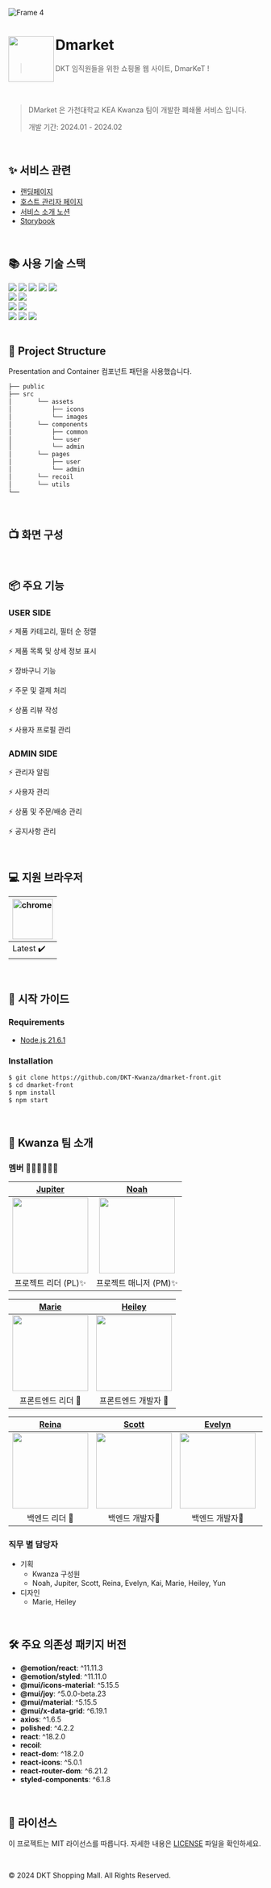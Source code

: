 ![Frame 4](https://github.com/DKT-Kwanza/dmarket-front/assets/79887939/b5c26526-7847-4012-91d8-63fd22e8adba)

# Dmarket <img src="https://github.com/DKT-Kwanza/dmarket-front/assets/79887939/f27b7118-bd4d-4be1-9a46-b4b2dec5b7a7" align=left width=90>
> DKT 임직원들을 위한 쇼핑몰 웹 사이트, DmarKeT !

<br/><br/>

> DMarket 은 가천대학교 KEA Kwanza 팀이 개발한 폐쇄몰 서비스 입니다.
> 
> 개발 기간: 2024.01 - 2024.02

<br/>

## ✨ 서비스 관련
- [랜딩페이지](/)
- [호스트 관리자 페이지](/)
- [서비스 소개 노션](/)
- [Storybook](/)

<br />

## 📚 사용 기술 스택
<div align="left">

<div>
<img src="https://img.shields.io/badge/React-61DAFB?style=flat-square&logo=React&logoColor=white">
<img src="https://img.shields.io/badge/Node.js-339933?style=flat-square&logo=Node.js&logoColor=white">
<img src="https://img.shields.io/badge/Javascript-F7DF1E?style=flat-square&logo=Javascript&logoColor=white">
<img src="https://img.shields.io/badge/Recoil-3578E5?style=flat-square&logo=Recoil&logoColor=white">
<img src="https://img.shields.io/badge/Prettier-F7B93E?style=flat-square&logo=Prettier&logoColor=white">
</div>

<div>
<img src="https://img.shields.io/badge/Spring Boot-6DB33F?style=flat-square&logo=Spring Boot&logoColor=white">
<img src="https://img.shields.io/badge/Gradle-02303A?style=flat-square&logo=Gradle&logoColor=white">
</div>

<div>
<img src="https://img.shields.io/badge/MySQL-4479A1.svg?style=flat-square&logo=MySQL&logoColor=white">
<img src="https://img.shields.io/badge/Redis-DC382D?style=flat-square&logo=Redis&logoColor=white">
</div>

<div>
<img src="https://img.shields.io/badge/Amazon AWS-232F3E?style=flat-square&logo=Amazon AWS&logoColor=white">
<img src="https://img.shields.io/badge/Docker-2496ED?style=flat-square&logo=Docker&logoColor=white">
<img src="https://img.shields.io/badge/JSON Web Tokens-000000?style=flat-square&logo=JSON Web Tokens&logoColor=white">
</div>

<br/>

## 📁 Project Structure
Presentation and Container 컴포넌트 패턴을 사용했습니다.
```bash
├── public
├── src 
│       └── assets
│           ├── icons
│           └── images
│       └── components
│           ├── common
│           └── user
│           └── admin
│       └── pages
│           ├── user
│           └── admin
│       └── recoil
│       └── utils
└── 
```

<br/>

## 📺 화면 구성

<br/>

## 📦 주요 기능
### USER SIDE
⚡️ 제품 카테고리, 필터 순 정렬

⚡️ 제품 목록 및 상세 정보 표시

⚡️ 장바구니 기능

⚡️ 주문 및 결제 처리

⚡️ 상품 리뷰 작성

⚡️ 사용자 프로필 관리

### ADMIN SIDE
⚡️ 관리자 알림

⚡️ 사용자 관리

⚡️ 상품 및 주문/배송 관리

⚡️ 공지사항 관리

<br/>


## 💻 지원 브라우저
| <img src="https://github.com/DKT-Kwanza/dmarket-front/assets/79887939/0146835c-745d-433a-8c6a-060d6febe788" width=80px alt="chrome"> |
|---------------------------|
| Latest ✔️                 |

<br/>

## 👀 시작 가이드
### Requirements
- [Node.js 21.6.1](https://nodejs.org/ca/blog/release/v21.6.1/)
### Installation
``` bash
$ git clone https://github.com/DKT-Kwanza/dmarket-front.git
$ cd dmarket-front
$ npm install
$ npm start
```

<br/>

## 👥 Kwanza 팀 소개
### 멤버 👩🏻‍💻🧑🏻‍💻

|                     [Jupiter](https://github.com/gustjdw)                     |                      [Noah](https://github.com/gwon477)                       |
|:-----------------------------------------------------------------------------:|:-----------------------------------------------------------------------------:|
| <img src="https://avatars.githubusercontent.com/u/106718306?v=4" width=150px> | <img src="https://avatars.githubusercontent.com/u/106463658?v=4" width=150px> |
|                                 프로젝트 리더 (PL)✨                                 |                                프로젝트 매니저 (PM)✨                                 |

|                    [Marie](https://github.com/kang-ye-jin)                    |                  [Heiley](https://github.com/An-hyeonyoung)                  |
|:-----------------------------------------------------------------------------:|:----------------------------------------------------------------------------:|
| <img src="https://avatars.githubusercontent.com/u/143896003?v=4" width=150px> | <img src="https://avatars.githubusercontent.com/u/79887939?v=4" width=150px> |
|                           프론트엔드 리더 🌱                           |                                 프론트엔드 개발자 🌱                                 |

|                     [Reina](https://github.com/yoon520)                      |                    [Scott](https://github.com/mike-xxng1)                     |                    [Evelyn](https://github.com/ohdeng02)                     |                     [Kai](https://github.com/naminhyeok)                      |                     [Yun](https://github.com/dbsrl1026)                      |
|:----------------------------------------------------------------------------:|:-----------------------------------------------------------------------------:|:----------------------------------------------------------------------------:|:-----------------------------------------------------------------------------:|:----------------------------------------------------------------------------:|
| <img src="https://avatars.githubusercontent.com/u/48776634?v=4" width=150px> | <img src="https://avatars.githubusercontent.com/u/114065532?v=4" width=150px> | <img src="https://avatars.githubusercontent.com/u/90545561?v=4" width=150px> | <img src="https://avatars.githubusercontent.com/u/112960401?v=4" width=150px> | <img src="https://avatars.githubusercontent.com/u/72259206?v=4" width=150px> |
|                             백엔드 리더 🎢                              |                                   백엔드 개발자🎢                                   |                                  백엔드 개발자🎢                                   |                                   백엔드 개발자🎢                                   |                                  백엔드 개발자🎢                                   |


### 직무 별 담당자
- 기획
  - Kwanza 구성원 
  - Noah, Jupiter, Scott, Reina, Evelyn, Kai, Marie, Heiley, Yun
- 디자인
  - Marie, Heiley

<br/>

## 🛠️ 주요 의존성 패키지 버전

- **@emotion/react**: ^11.11.3
- **@emotion/styled**: ^11.11.0
- **@mui/icons-material**: ^5.15.5
- **@mui/joy**: ^5.0.0-beta.23
- **@mui/material**: ^5.15.5
- **@mui/x-data-grid**: ^6.19.1
- **axios**: ^1.6.5
- **polished**: ^4.2.2
- **react**: ^18.2.0
- **recoil**: 
- **react-dom**: ^18.2.0
- **react-icons**: ^5.0.1
- **react-router-dom**: ^6.21.2
- **styled-components**: ^6.1.8

<br/>


## 📄 라이선스
이 프로젝트는 MIT 라이선스를 따릅니다. 자세한 내용은 [LICENSE](./LICENSE) 파일을 확인하세요.

<br/>

© 2024 DKT Shopping Mall. All Rights Reserved.
